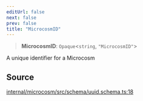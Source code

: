 ```yaml
---
editUrl: false
next: false
prev: false
title: "MicrocosmID"
---
```


> **MicrocosmID**: `Opaque`\<`string`, `"MicrocosmID"`\>

A unique identifier for a Microcosm

## Source

[internal/microcosm/src/schema/uuid.schema.ts:18](https://github.com/nodenogg-in/alpha-p2p/blob/c7367f2/internal/microcosm/src/schema/uuid.schema.ts#L18)

